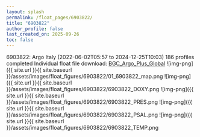 ```yaml
---
layout: splash
permalink: /float_pages/6903822/
title: "6903822"
author_profile: false
last_created_on: 2025-09-26
toc: false
---
```

 
6903822: Argo Italy (2022-06-02T05:57 to 2024-12-25T10:03)
186 profiles completed
Individual float file download: [BGC_Argo_Plus_Global](https://ftp.soest.hawaii.edu/bgc_argo_plus/Individual_Floats/outliers_removed/6903822_Sprof_processed.nc)
![img-png]({{ site.url }}{{ site.baseurl }}/assets/images/float_figures/6903822/01_6903822_map.png
![img-png]({{ site.url }}{{ site.baseurl }}/assets/images/float_figures/6903822/6903822_DOXY.png
![img-png]({{ site.url }}{{ site.baseurl }}/assets/images/float_figures/6903822/6903822_PRES.png
![img-png]({{ site.url }}{{ site.baseurl }}/assets/images/float_figures/6903822/6903822_PSAL.png
![img-png]({{ site.url }}{{ site.baseurl }}/assets/images/float_figures/6903822/6903822_TEMP.png
